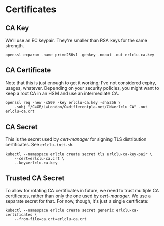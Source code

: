 # Certificates

## CA Key

We'll use an EC keypair. They're smaller than RSA keys for the same strength.

```
openssl ecparam -name prime256v1 -genkey -noout -out erlclu-ca.key
```

## CA Certificate

Note that this is just enough to get it working; I've not considered expiry, usages, whatever. Depending on your
security policies, you might want to keep a root CA in an HSM and use an intermediate CA.

```
openssl req -new -x509 -key erlclu-ca.key -sha256 \
    -subj "/C=GB/L=London/O=differentpla.net/CN=erlclu CA" -out erlclu-ca.crt
```

## CA Secret

This is the secret used by _cert-manager_ for signing TLS distribution certificates. See `erlclu-init.sh`.

```
kubectl --namespace erlclu create secret tls erlclu-ca-key-pair \
    --cert=erlclu-ca.crt \
    --key=erlclu-ca.key
```

## Trusted CA Secret

To allow for rotating CA certificates in future, we need to trust multiple CA certificates, rather than only the one
used by _cert-manager_. We use a separate secret for that. For now, though, it's just a single certificate:

```
kubectl --namespace erlclu create secret generic erlclu-ca-certificates \
    --from-file=ca.crt=erlclu-ca.crt
```
